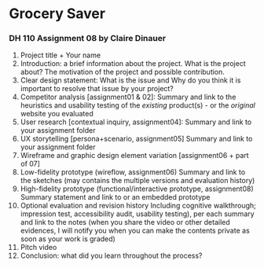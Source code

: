 # Grocery Saver
### DH 110 Assignment 08 by Claire Dinauer

1) Project title + Your name
2) Introduction: a brief information about the project. 
What is the project about? The motivation of the project and possible contribution.
3) Clear design statement: 
What is the issue and Why do you think it is important to resolve that issue by your project? 
4) Competitor analysis [assignment01 & 02]:
Summary and link to the heuristics and usability testing of the *existing* product(s) - or the *original* website you evaluated
5) User research [contextual inquiry, assignment04]:
Summary and link to your assignment folder
6) UX storytelling [persona+scenario, assignment05]
Summary and link to your assignment folder
7) Wireframe and graphic design element variation [assignment06 + part of 07]
8) Low-fidelity prototype (wireflow, assignment06)
Summary and link to the sketches (may contains the multiple versions and evaluation history)
9) High-fidelity prototype (functional/interactive prototype, assignment08)
Summary statement and link to or an embedded prototype
10) Optional evaluation and revision history 
Including cognitive walkthrough; impression test, accessibility audit, usability testing), per each summary and link to the notes (when you share the video or other detailed evidences, I will notify you when you can make the contents private as soon as your work is graded)
11) Pitch video 
12) Conclusion: what did you learn throughout the process?
